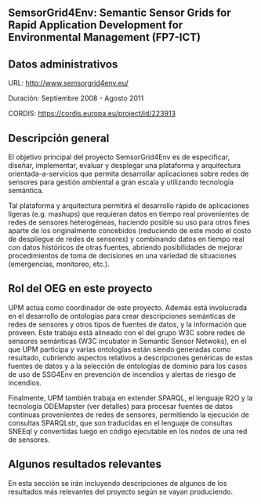 ## SemsorGrid4Env: Semantic Sensor Grids for Rapid Application Development for Environmental Management (FP7-ICT)

## Datos administrativos
URL: http://www.semsorgrid4env.eu/

Duración: Septiembre 2008 - Agosto 2011

CORDIS: https://cordis.europa.eu/project/id/223913

## Descripción general

El objetivo principal del proyecto SemsorGrid4Env es de especificar, diseñar, implementar, evaluar y desplegar una plataforma y arquitectura orientada-a-servicios que permita desarrollar aplicaciones sobre redes de sensores para gestión ambiental a gran escala y utilizando tecnología semántica. 

Tal plataforma y arquitectura permitirá el desarrollo rápido de aplicaciones ligeras (e.g. mashups) que requieran datos en tiempo real provenientes de redes de sensores heterogéneas, haciendo posible su uso para otros fines aparte de los originalmente concebidos (reduciendo de este modo el costo de despliegue de redes de sensores) y combinando datos en tiempo real con datos históricos de otras fuentes, abriendo posibilidades de mejorar procedimientos de toma de decisiones en una variedad de situaciones (emergencias, monitoreo, etc.). 



## Rol del OEG en este proyecto

UPM actúa como coordinador de este proyecto. Además está involucrada en el desarrollo de ontologías para crear descripciones semánticas de redes de sensores y otros tipos de fuentes de datos, y la información que proveen. Este trabajo está alineado con el del grupo W3C sobre redes de sensores semánticas (W3C incubator in Semantic Sensor Netwoks), en el que UPM participa y varias ontologías están siendo generadas como resultado, cubriendo aspectos relativos a descripciones genéricas de estas fuentes de datos y a la selección de ontologías de dominio para los casos de uso de SSG4Env en prevención de incendios y alertas de riesgo de incendios. 

Finalmente, UPM también trabaja en extender SPARQL, el lenguaje R2O y la tecnología ODEMapster (ver detalles) para procesar fuentes de datos contínuas provenientes de redes de sensores, permitiendo la ejecución de consultas SPARQLstr, que son traducidas en el lenguaje de consultas SNEEql y convertidas luego en código ejecutable en los nodos de una red de sensores.



## Algunos resultados relevantes
En esta sección se irán incluyendo descripciones de algunos de los resultados más relevantes del proyecto según se vayan produciendo.